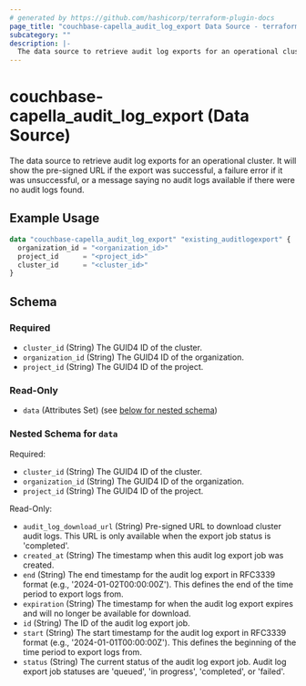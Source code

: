 ```yaml
---
# generated by https://github.com/hashicorp/terraform-plugin-docs
page_title: "couchbase-capella_audit_log_export Data Source - terraform-provider-couchbase-capella"
subcategory: ""
description: |-
  The data source to retrieve audit log exports for an operational cluster. It will show the pre-signed URL if the export was successful, a failure error if it was unsuccessful, or a message saying no audit logs available if there were no audit logs found.
---
```


# couchbase-capella_audit_log_export (Data Source)

The data source to retrieve audit log exports for an operational cluster. It will show the pre-signed URL if the export was successful, a failure error if it was unsuccessful, or a message saying no audit logs available if there were no audit logs found.

## Example Usage

```terraform
data "couchbase-capella_audit_log_export" "existing_auditlogexport" {
  organization_id = "<organization_id>"
  project_id      = "<project_id>"
  cluster_id      = "<cluster_id>"
}
```

<!-- schema generated by tfplugindocs -->
## Schema

### Required

- `cluster_id` (String) The GUID4 ID of the cluster.
- `organization_id` (String) The GUID4 ID of the organization.
- `project_id` (String) The GUID4 ID of the project.

### Read-Only

- `data` (Attributes Set) (see [below for nested schema](#nestedatt--data))

<a id="nestedatt--data"></a>
### Nested Schema for `data`

Required:

- `cluster_id` (String) The GUID4 ID of the cluster.
- `organization_id` (String) The GUID4 ID of the organization.
- `project_id` (String) The GUID4 ID of the project.

Read-Only:

- `audit_log_download_url` (String) Pre-signed URL to download cluster audit logs. This URL is only available when the export job status is 'completed'.
- `created_at` (String) The timestamp when this audit log export job was created.
- `end` (String) The end timestamp for the audit log export in RFC3339 format (e.g., '2024-01-02T00:00:00Z'). This defines the end of the time period to export logs from.
- `expiration` (String) The timestamp for when the audit log export expires and will no longer be available for download.
- `id` (String) The ID of the audit log export job.
- `start` (String) The start timestamp for the audit log export in RFC3339 format (e.g., '2024-01-01T00:00:00Z'). This defines the beginning of the time period to export logs from.
- `status` (String) The current status of the audit log export job. Audit log export job statuses are 'queued', 'in progress', 'completed', or 'failed'.
